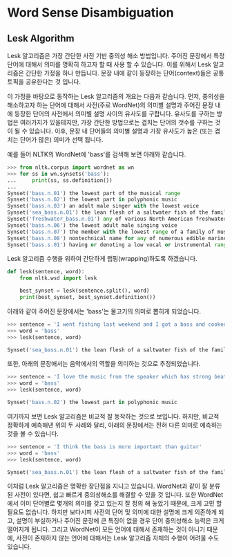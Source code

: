 # Word Sense Disambiguation

## Lesk Algorithm

Lesk 알고리즘은 가장 간단한 사전 기반 중의성 해소 방법입니다. 주어진 문장에서 특정 단어에 대해서 의미를 명확히 하고자 할 때 사용 할 수 있습니다. 이를 위해서 Lesk 알고리즘은 간단한 가정을 하나 만듭니다. 문장 내에 같이 등장하는 단어(context)들은 공통 토픽을 공유한다는 것 입니다.

이 가정을 바탕으로 동작하는 Lesk 알고리즘의 개요는 다음과 같습니다. 먼저, 중의성을 해소하고자 하는 단어에 대해서 사전(주로 WordNet)의 의미별 설명과 주어진 문장 내에 등장한 단어의 사전에서 의미별 설명 사이의 유사도를 구합니다. 유사도를 구하는 방법은 여러가지가 있을테지만, 가장 간단한 방법으로는 겹치는 단어의 갯수를 구하는 것이 될 수 있습니다. 이후, 문장 내 단어들의 의미별 설명과 가장 유사도가 높은 (또는 겹치는 단어가 많은) 의미가 선택 됩니다.

예를 들어 NLTK의 WordNet에 'bass'를 검색해 보면 아래와 같습니다.

```python
>>> from nltk.corpus import wordnet as wn
>>> for ss in wn.synsets('bass'):
...     print(ss, ss.definition())
...
Synset('bass.n.01') the lowest part of the musical range
Synset('bass.n.02') the lowest part in polyphonic music
Synset('bass.n.03') an adult male singer with the lowest voice
Synset('sea_bass.n.01') the lean flesh of a saltwater fish of the family Serranidae
Synset('freshwater_bass.n.01') any of various North American freshwater fish with lean flesh (especially of the genus Micropterus)
Synset('bass.n.06') the lowest adult male singing voice
Synset('bass.n.07') the member with the lowest range of a family of musical instruments
Synset('bass.n.08') nontechnical name for any of numerous edible marine and freshwater spiny-finned fishes
Synset('bass.s.01') having or denoting a low vocal or instrumental range
```

Lesk 알고리즘 수행을 위하여 간단하게 랩핑(wrapping)하도록 하겠습니다.

```python
def lesk(sentence, word):
    from nltk.wsd import lesk

    best_synset = lesk(sentence.split(), word)
    print(best_synset, best_synset.definition())
```

아래와 같이 주어진 문장에서는 'bass'는 물고기의 의미로 뽑히게 되었습니다.

```python
>>> sentence = 'I went fishing last weekend and I got a bass and cooked it'
>>> word = 'bass'
>>> lesk(sentence, word)

Synset('sea_bass.n.01') the lean flesh of a saltwater fish of the family Serranidae
```

또한, 아래의 문장애서는 음악에서의 역할을 의미하는 것으로 추정되었습니다.

```python
>>> sentence = 'I love the music from the speaker which has strong beat and bass'
>>> word = 'bass'
>>> lesk(sentence, word)

Synset('bass.n.02') the lowest part in polyphonic music
```

여기까지 보면 Lesk 알고리즘은 비교적 잘 동작하는 것으로 보입니다. 하지만, 비교적 정확하게 예측해낸 위의 두 사례와 달리, 아래의 문장에서는 전혀 다른 의미로 예측하는 것을 볼 수 있습니다.

```python
>>> sentence = 'I think the bass is more important than guitar'
>>> word = 'bass'
>>> lesk(sentence, word)

Synset('sea_bass.n.01') the lean flesh of a saltwater fish of the family Serranidae
```

이처럼 Lesk 알고리즘은 명확한 장단점을 지니고 있습니다. WordNet과 같이 잘 분류된 사전이 있다면, 쉽고 빠르게 중의성해소를 해결할 수 있을 것 입니다. 또한 WordNet에서 이미 단어별로 몇개의 의미를 갖고 있는지 잘 정의 해 놓았기 때문에, 크게 고민 할 필요도 없습니다. 하지만 보다시피 사전의 단어 및 의미에 대한 설명에 크게 의존하게 되고, 설명이 부실하거나 주어진 문장에 큰 특징이 없을 경우 단어 중의성해소 능력은 크게 떨어지게 됩니다. 그리고 WordNet이 모든 언어에 대해서 존재하는 것이 아니기 때문에, 사전이 존재하지 않는 언어에 대해서는 Lesk 알고리즘 자체의 수행이 어려울 수도 있습니다.